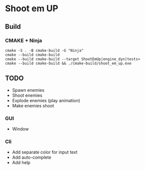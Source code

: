 # Shoot em UP

## Build

### CMAKE + Ninja

```
cmake -S . -B cmake-build -G "Ninja"
cmake --build cmake-build
cmake --build cmake-build --target ShootEmUp|engine_dyn|tests>
cmake --build cmake-build && ./cmake-build/shoot_em_up.exe
```

## TODO 

* Spawn enemies
* Shoot enemies
* Explode enemies (play animation)
* Make enemies shoot

### GUI

* Window

### Cli

* Add separate color for input text
* Add auto-complete
* Add help

